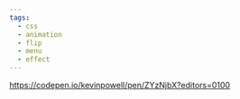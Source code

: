 ```yaml
---
tags:
  - css
  - animation
  - flip
  - menu
  - effect
---
```

https://codepen.io/kevinpowell/pen/ZYzNjbX?editors=0100
